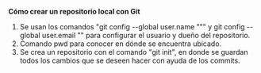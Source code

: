 **Cómo crear un repositorio local con Git**
1. Se usan los comandos "git config --global user.name """ y git config --global user.email "" para configurar el usuario y dueño del repositorio.
2. Comando pwd para conocer en dónde se encuentra ubicado.
3. Se crea un repositorio con el comando "git init", en donde se guardan todos los cambios que se deseen hacer con ayuda de los commits.